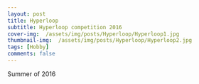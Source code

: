 ```yaml
---
layout: post
title: Hyperloop
subtitle: Hyperloop competition 2016
cover-img:  /assets/img/posts/Hyperloop/Hyperloop1.jpg
thumbnail-img:  /assets/img/posts/Hyperloop/Hyperloop2.jpg
tags: [Hobby]
comments: false
---
```


Summer of 2016
